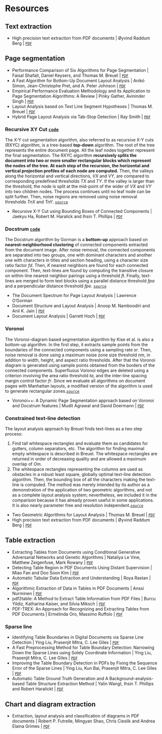 # Resources
## Text extraction
- High precision text extraction from PDF documents | Øyvind Raddum Berg | [`PDF`](Text%20extraction/High%20precision%20text%20extraction%20from%20PDF%20documents.pdf)
## Page segmentation
- Performance Comparison of Six Algorithms for Page Segmentation | Faisal Shafait, Daniel Keysers, and Thomas M. Breuel | [`PDF`](Page%20segmentation/Performance%20Comparison%20of%20Six%20Algorithms%20for%20Page%20Segmentation.pdf)
- A Fast Algorithm for Bottom-Up Document Layout Analysis | Anikó Simon, Jean-Christophe Pret, and A. Peter Johnson | [`PDF`](Page%20segmentation/A%20Fast%20Algorithm%20for%20Bottom-Up%20Document%20Layout%20Analysis.pdf)
- Empirical Performance Evaluation Methodology and its Application to Page Segmentation Algorithms: A Review | Pinky Gather, Avininder Singh | [`PDF`](Page%20segmentation/Empirical%20Performance%20Evaluation%20Methodology%20and%20its%20Application%20to%20Page%20Segmentation%20Algorithms%20-%20Review.pdf)
- Layout Analysis based on Text Line Segment Hypotheses | Thomas M. Breuel | [`PDF`](Page%20segmentation/Layout%20Analysis%20based%20on%20Text%20Line%20Segment%20Hypotheses.pdf)
- Hybrid Page Layout Analysis via Tab-Stop Detection | Ray Smith | [`PDF`](Page%20segmentation/tab%20stop%20-%20tesseract.pdf)
### Recursive XY Cut [`code`](https://github.com/UglyToad/PdfPig/blob/master/src/UglyToad.PdfPig/DocumentLayoutAnalysis/RecursiveXYCut.cs)
  The X-Y cut segmentation algorithm, also referred to as recursive X-Y cuts (RXYC) algorithm, is a tree-based __top-down__ algorithm.
The root of the tree represents the entire document page. All the leaf nodes together represent the final segmentation. The RXYC algorithm __recursively splits the document into two or more smaller rectangular blocks which represent the nodes of the tree. At each step of the recursion, the horizontal and vertical projection profiles of each node are computed.__ Then, the valleys along the horizontal and vertical directions, _VX_ and _VY_, are compared to corresponding predefined thresholds _TX_ and _TY_. If the valley is larger than the threshold, the node is split at the mid-point of the wider of _VX_ and _VY_ into two children nodes. The process continues until no leaf node can be split further. Then, noise regions are removed using noise removal thresholds _TnX_ and _TnY_. [`source`](Page%20segmentation/Performance%20Comparison%20of%20Six%20Algorithms%20for%20Page%20Segmentation.pdf)
- Recursive X-Y Cut using Bounding Boxes of Connected Components | Jaekyu Ha, Robert M. Haralick and Ihsin T. Phillips | [`PDF`](Page%20segmentation/Recursive%20X-Y%20Cut%20using%20Bounding%20Boxes%20of%20Connected%20Components.pdf)
### Docstrum [`code`](https://github.com/UglyToad/PdfPig/blob/master/src/UglyToad.PdfPig/DocumentLayoutAnalysis/DocstrumBB.cs)
  The Docstrum algorithm by Gorman is a __bottom-up__ approach based on __nearest-neighborhood clustering__ of connected components extracted from the document image. After noise removal, the connected components are separated into two groups, one with dominant characters and another one with characters in titles and section heading, using a character size ratio factor _fd_. Then, _K_ nearest neighbors are found for each connected component. Then, text-lines are found by computing the transitive closure on within-line nearest neighbor pairings using a threshold _ft_. Finally, text-lines are merged to form text blocks using a parallel distance threshold _fpa_ and a perpendicular distance threshold _fpe_. [`source`](Page%20segmentation/Performance%20Comparison%20of%20Six%20Algorithms%20for%20Page%20Segmentation.pdf)
- The Document Spectrum for Page Layout Analysis | Lawrence O’Gorman
- Document Structure and Layout Analysis | Anoop M. Namboodiri and Anil K. Jain | [`PDF`](Page%20segmentation/Document%20Structure%20and%20Layout%20Analysis--DocStructure.pdf)
- Document Layout Analysis | Garrett Hoch | [`PDF`](Page%20segmentation/Document%20Layout%20Analysis%20-%20Inside%20Mines%20-%20Hoch.pdf)
### Voronoi
  The Voronoi-diagram based segmentation algorithm by Kise et al. is also a bottom-up algorithm. In the first step, it extracts sample points from the boundaries of the connected components using a sampling rate _sr_. Then, noise removal is done using a maximum noise zone size threshold _nm_, in addition to width, height, and aspect ratio thresholds. After that the Voronoi diagram is generated using sample points obtained from the borders of the connected components. Superfluous Voronoi edges are deleted using a criterion involving the area ratio threshold _ta_, and the inter-line spacing margin control factor _fr_. Since we evaluate all algorithms on document pages with Manhattan layouts, a modified version of the algorithm is used to generate rectangular zones.[`source`](Page%20segmentation/Performance%20Comparison%20of%20Six%20Algorithms%20for%20Page%20Segmentation.pdf)
- Voronoi++: A Dynamic Page Segmentation approach based on Voronoi and Docstrum features | Mudit Agrawal and David Doermann | [`PDF`](Page%20segmentation/Voronoi%2B%2B.pdf)
### Constrained text-line detection
  The layout analysis approach by Breuel finds text-lines as a two step process:
1. Find tall whitespace rectangles and evaluate them as candidates for gutters, column separators, etc. The algorithm for finding maximal empty whitespace is described in Breuel. The whitespace rectangles are returned in order of decreasing quality and are allowed a maximum overlap of _Om_.
2. The whitespace rectangles representing the columns are used as obstacles in a robust least square, globally optimal text-line detection algorithm. Then, the bounding box of all the characters making the text-line is computed.
The method was merely intended by its author as a demonstration of the application of two geometric algorithms, and not as a complete layout analysis system; nevertheless, we included it in the comparison because it has already proven useful in some applications. It is also nearly parameter free and resolution independent.[`source`](Page%20segmentation/Performance%20Comparison%20of%20Six%20Algorithms%20for%20Page%20Segmentation.pdf)
- Two Geometric Algorithms for Layout Analysis | Thomas M. Breuel | [`PDF`](Page%20segmentation/Two%20Geometric%20Algorithms%20for%20Layout%20Analysis--breuel-das.pdf)
- High precision text extraction from PDF documents | Øyvind Raddum Berg | [`PDF`](Text%20extraction/High%20precision%20text%20extraction%20from%20PDF%20documents.pdf)
## Table extraction
- Extracting Tables from Documents using Conditional Generative Adversarial Networks and Genetic Algorithms | Nataliya Le Vine, Matthew Zeigenfuse, Mark Rowany | [`PDF`](Table%20extraction/Extracting%20Tables%20from%20Documents%20using%20Conditional%20Generative%20Adversarial%20Networks%20and%20Genetic%20Algorithms.pdf)
- Detecting Table Region in PDF Documents Using Distant Supervision | Miao Fan and Doo Soon Kim | [`PDF`](Table%20extraction/Detecting%20Table%20Region%20in%20PDF%20Documents%20Using%20Distant%20Supervision.pdf)
- Automatic Tabular Data Extraction and Understanding | Roya Rastan | [`PDF`](Table%20extraction/Automatic%20Tabular%20Data%20Extraction%20and%20Understanding.pdf)
- Algorithmic Extraction of Data in Tables in PDF Documents | Anssi Nurminen | [`PDF`](Table%20extraction/Algorithmic%20Extraction%20of%20Data%20in%20Tables%20in%20Pdf%20Documents%20-%20Nurminen.pdf)
- pdf2table: A Method to Extract Table Information from PDF Files | Burcu Yildiz, Katharina Kaiser, and Silvia Miksch | [`PDF`](Table%20extraction/pdf2table.pdf)
- PDF-TREX: An Approach for Recognizing and Extracting Tables from PDF Documents | Ermelinda Oro, Massimo Ruffolo | [`PDF`](Table%20extraction/PDF-TREX.pdf)
### Sparse line
- Identifying Table Boundaries in Digital Documents via Sparse Line Detection | Ying Liu, Prasenjit Mitra, C. Lee Giles | [`PDF`](Table%20extraction/Identifying%20Table%20Boundaries%20in%20Digital%20Documents%20via%20Sparse%20Line%20Detection.pdf)
- A Fast Preprocessing Method for Table Boundary Detection: Narrowing Down the Sparse Lines using Solely Coordinate Information | Ying Liu, Prasenjit Mitra, C. Lee Giles | [`PDF`](Table%20extraction/A%20Fast%20Preprocessing%20Method%20for%20Table%20Boundary%20Detection%20-%20Narrowing%20Down%20the%20Sparse%20Lines%20using%20Solely%20Coordinate%20Information.pdf)
- Improving the Table Boundary Detection in PDFs by Fixing the Sequence Error of the Sparse Lines | Ying Liu, Kun Bai, Prasenjit Mitra, C. Lee Giles | [`PDF`](Table%20extraction/Improving%20the%20Table%20Boundary%20Detection%20in%20PDFs%20by%20Fixing%20the%20Sequence%20Error%20of%20the%20Sparse%20Lines.pdf)
- Automatic Table Ground Truth Generation and A Background-analysis-based Table Structure Extraction Method | Yalin Wangt, Ihsin T. Phillips and Robert Haralickt | [`PDF`](Table%20extraction/Automatic%20Table%20Ground%20Truth%20Generation%20and%20A%20Background-analysis-based%20Table%20Structure%20Extraction%20Method.pdf)
## Chart and diagram extraction
- Extraction, layout analysis and classification of diagrams in PDF documents | Robert P. Futrelle, Mingyan Shao, Chris Cieslik and Andrea Elaina Grimes | [`PDF`](Chart%20and%20diagram%20extraction/Extraction%2C%20layout%20analysis%20and%20classification%20of%20diagrams%20in%20PDF%20documents.pdf)
